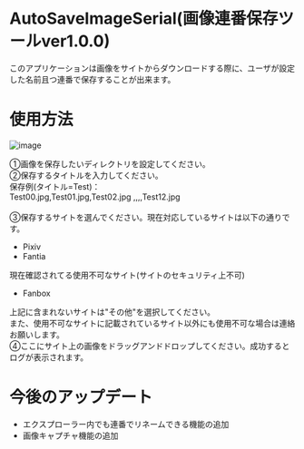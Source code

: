 # AutoSaveImageSerial(画像連番保存ツールver1.0.0)
このアプリケーションは画像をサイトからダウンロードする際に、ユーザが設定した名前且つ連番で保存することが出来ます。<br>

<h1>使用方法</h1>

![image](https://github.com/TaichiIwamoto/AutoSaveImageSerial/assets/131168152/ba57e9bf-8e6b-492e-a70a-d1f2b7cefbe1)

①画像を保存したいディレクトリを設定してください。<br>
②保存するタイトルを入力してください。<br>
保存例(タイトル=Test)：<br>
Test00.jpg,Test01.jpg,Test02.jpg ,,,,Test12.jpg<br><br>
③保存するサイトを選んでください。現在対応しているサイトは以下の通りです。<br>
<ul>
  <li>
    Pixiv
  </li>
  <li>
    Fantia
  </li>
</ul>
現在確認されてる使用不可なサイト(サイトのセキュリティ上不可)<br>
<ul>
  <li>
    Fanbox
  </li>
</ul>
上記に含まれないサイトは"その他"を選択してください。<br>また、使用不可なサイトに記載されているサイト以外にも使用不可な場合は連絡お願いします。<br>
④ここにサイト上の画像をドラッグアンドドロップしてください。成功するとログが表示されます。<br>

<h1>今後のアップデート</h1>
<ul>
  <li>
    エクスプローラー内でも連番でリネームできる機能の追加
  </li>
  <li>
    画像キャプチャ機能の追加
  </li>
</ul>



